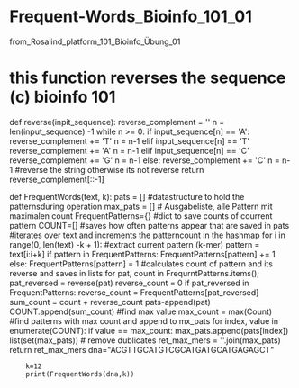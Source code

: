 # Frequent-Words_Bioinfo_101_01
from_Rosalind_platform_101_Bioinfo_Übung_01


# this function reverses the sequence (c) bioinfo 101
def reverse(inpit_sequence):
    reverse_complement = ''
    n = len(input_sequence) -1
    while n >= 0:
      if input_sequence[n] == 'A':
          reverse_complement += 'T'
          n = n-1
      elif input_sequence[n] == 'T'
          reverse_complement += 'A'
          n = n-1
      elif input_sequence[n] == 'C'
          reverse_complement += 'G'
          n = n-1
      else:
          reverse_complement += 'C'
          n = n-1
      #reverse the string otherwise its not reverse
  return reverse_complement[::-1]
  
def FrequentWords(text, k):
    pats = [] #datastructure to hold the patternsduring operation
    max_pats = [] # Ausgabeliste, alle Pattern mit maximalen count
    FrequentPatterns={} #dict to save counts of courrent pattern
    COUNT=[] #saves how often patterns appear that are saved in pats
    #iterates over text and increments the patterncount in the hashmap
    for i in range(0, len(text) -k + 1):
        #extract current pattern (k-mer)
        pattern = text[i:i+k]
        if pattern in FrequentPatterns:
            FrequentPatterns[pattern] += 1
        else:
            FrequentPatterns[pattern] = 1
        #calculates count of pattern and its reverse and saves in lists
        for pat, count in FrequrntPatterns.items();
                pat_reversed = reverse(pat)
                reverse_count = 0
                if pat_reversed in FrequentPatterns:
                        reverse_count = FrequentPatterns[pat_reversed]
                sum_count = count + reverse_count
                pats-append(pat)
                COUNT.append(sum_count)
        #find max value
        max_count = max(Count)
        #find patterns with max count and append to mx_pats
        for index, value in enumerate(COUNT):
                  if value == max_count:
                      max_pats.append(pats[index])
        list(set(max_pats)) # remove dublicates
        ret_max_mers = ''.join(max_pats)
        return ret_max_mers
        dna="ACGTTGCATGTCGCATGATGCATGAGAGCT"
        
        k=12
        print(FrequentWords(dna,k))
                

